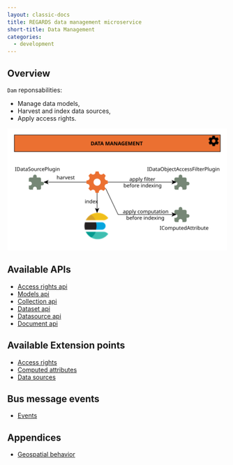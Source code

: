```yaml
---
layout: classic-docs
title: REGARDS data management microservice
short-title: Data Management
categories:
  - development
---
```


## Overview

`Dam` reponsabilities:

* Manage data models,
* Harvest and index data sources,
* Apply access rights.

![Ingest plugins](/assets/schemas/microservices/dam.svg)

## Available APIs

* [Access rights api](/development/regards/dam/api/access-rights-api/)
* [Models api](/development/regards/dam/api/model-api/)
* [Collection api](/development/regards/dam/api/collection-api/)
* [Dataset api](/development/regards/dam/api/dataset-api/)
* [Datasource api](/development/regards/dam/api/datasource-api/)
* [Document api](/development/regards/dam/api/document-api/)

## Available Extension points

* [Access rights](/development/regards/dam/plugins/access-rights-plugins/)
* [Computed attributes](/development/regards/dam/plugins/computed-attribute-plugins/)
* [Data sources](/development/regards/dam/plugins/data-source-plugins/)

## Bus message events

 * [Events](/development/regards/dam/events/events/)

## Appendices

* [Geospatial behavior](/development/regards/dam/geo/)

